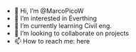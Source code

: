 - 👋 Hi, I’m @MarcoPicoW
- 👀 I’m interested in Everthing 
- 🌱 I’m currently learning Civil eng.
- 💞️ I’m looking to collaborate on projects
- 📫 How to reach me: here

<!---
MarcoPicoW/MarcoPicoW is a ✨ special ✨ repository because its `README.md` (this file) appears on your GitHub profile.
You can click the Preview link to take a look at your changes.
--->
